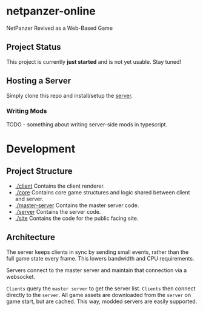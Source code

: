 # netpanzer-online
NetPanzer Revived as a Web-Based Game

## Project Status

This project is currently **just started** and is not yet usable. Stay tuned!

## Hosting a Server

Simply clone this repo and install/setup the [server](./server).

### Writing Mods

TODO - something about writing server-side mods in typescript.

# Development

## Project Structure

- [./client](./client) Contains the client renderer.
- [./core](./core) Contains core game structures and logic shared between client and server.
- [./master-server](./master-server) Contains the master server code.
- [./server](./server) Contains the server code.
- [./site](./site) Contains the code for the public facing site.

## Architecture

The server keeps clients in sync by sending small events, rather than the full game state every frame. This lowers bandwidth and CPU requirements.

Servers connect to the master server and maintain that connection via a websocket.

`Clients` query the `master server` to get the server list.
`Clients` then connect directly to the `server`. 
All game assets are downloaded from the `server` on game start, but are cached. This way, modded servers are easily supported.

